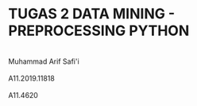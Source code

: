 # TUGAS 2 DATA MINING - PREPROCESSING PYTHON
<br> Muhammad Arif Safi'i </br>
<br> A11.2019.11818 </br>
<br> A11.4620</br>
